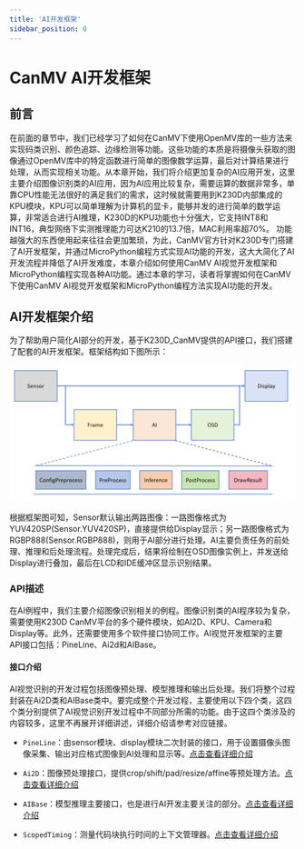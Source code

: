 ```yaml
---
title: 'AI开发框架'
sidebar_position: 0
---
```


# CanMV AI开发框架

## 前言

在前面的章节中，我们已经学习了如何在CanMV下使用OpenMV库的一些方法来实现码类识别、颜色追踪、边缘检测等功能。这些功能的本质是将摄像头获取的图像通过OpenMV库中的特定函数进行简单的图像数学运算，最后对计算结果进行处理，从而实现相关功能。从本章开始，我们将介绍更加复杂的AI应用开发，这里主要介绍图像识别类的AI应用，因为AI应用比较复杂，需要运算的数据非常多，单靠CPU性能无法很好的满足我们的需求，这时候就需要用到K230D内部集成的KPU模块，KPU可以简单理解为计算机的显卡，能够并发的进行简单的数学运算，非常适合进行AI推理，K230D的KPU功能也十分强大，它支持INT8和INT16，典型网络下实测推理能力可达K210的13.7倍，MAC利用率超70%。
功能越强大的东西使用起来往往会更加繁琐，为此，CanMV官方针对K230D专门搭建了AI开发框架，并通过MicroPython编程方式实现AI功能的开发，这大大简化了AI开发流程并降低了AI开发难度，本章介绍如何使用CanMV AI视觉开发框架和MicroPython编程实现各种AI功能。通过本章的学习，读者将掌握如何在CanMV下使用CanMV AI视觉开发框架和MicroPython编程方法实现AI功能的开发。

## AI开发框架介绍

为了帮助用户简化AI部分的开发，基于K230D_CanMV提供的API接口，我们搭建了配套的AI开发框架。框架结构如下图所示：

![00](./img/00.png)

根据框架图可知，Sensor默认输出两路图像：一路图像格式为YUV420SP(Sensor.YUV420SP)，直接提供给Display显示；另一路图像格式为RGBP888(Sensor.RGBP888)，则用于AI部分进行处理。AI主要负责任务的前处理、推理和后处理流程。处理完成后，结果将绘制在OSD图像实例上，并发送给Display进行叠加，最后在LCD和IDE缓冲区显示识别结果。

### API描述

在AI例程中，我们主要介绍图像识别相关的例程。图像识别类的AI程序较为复杂，需要使用K230D CanMV平台的多个硬件模块，如AI2D、KPU、Camera和Display等。此外，还需要使用多个软件接口协同工作。AI视觉开发框架的主要API接口包括：PineLine、Ai2d和AIBase。

#### 接口介绍

AI视觉识别的开发过程包括图像预处理、模型推理和输出后处理。我们将整个过程封装在Ai2D类和AIBase类中。要完成整个开发过程，主要使用以下四个类，这四个类分别提供了AI视觉识别开发过程中不同部分所需的功能。由于这四个类涉及的内容较多，这里不再展开详细讲述，详细介绍请参考对应链接。

- `PineLine`：由sensor模块、display模块二次封装的接口，用于设置摄像头图像采集、输出对应格式图像到AI处理和显示等。[点击查看详细介绍](https://developer.canaan-creative.com/k230_canmv/main/zh/example/ai/AI_Demo%E8%AF%B4%E6%98%8E%E6%96%87%E6%A1%A3.html#pipeline)

- `Ai2D`：图像预处理接口，提供crop/shift/pad/resize/affine等预处理方法。[点击查看详细介绍](https://developer.canaan-creative.com/k230_canmv/main/zh/example/ai/AI_Demo%E8%AF%B4%E6%98%8E%E6%96%87%E6%A1%A3.html#ai2d)
- `AIBase`：模型推理主要接口，也是进行AI开发主要关注的部分。[点击查看详细介绍](https://developer.canaan-creative.com/k230_canmv/main/zh/example/ai/AI_Demo%E8%AF%B4%E6%98%8E%E6%96%87%E6%A1%A3.html#aibase)
- `ScopedTiming`：测量代码块执行时间的上下文管理器。[点击查看详细介绍](https://developer.canaan-creative.com/k230_canmv/main/zh/example/ai/AI_Demo%E8%AF%B4%E6%98%8E%E6%96%87%E6%A1%A3.html#aibase)
